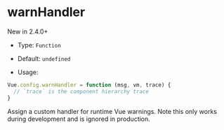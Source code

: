 # warnHandler

New in 2.4.0+

* Type: `Function`

* Default: `undefined`

* Usage:

```js
Vue.config.warnHandler = function (msg, vm, trace) {
  // `trace` is the component hierarchy trace
}
```

Assign a custom handler for runtime Vue warnings. Note this only works during development and is ignored in production.

